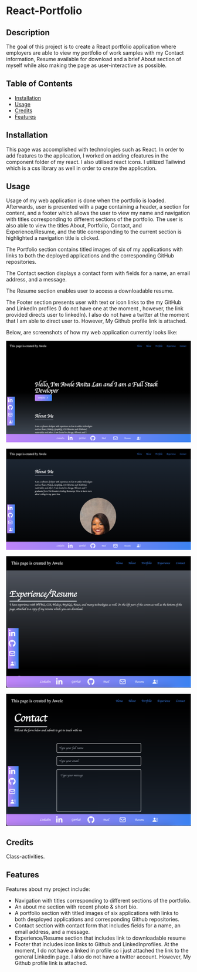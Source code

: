 # React-Portfolio

## Description

The goal of this project is to create a React portfolio application where employers are able to view my portfolio of work samples with my Contact information, Resume available for download and a brief About section of myself while also making the page as user-interactive as possible.

## Table of Contents

- [Installation](#installation)
- [Usage](#usage)
- [Credits](#credits)
- [Features](#features)


## Installation

This page was accomplished with technologies such as React. In order to add features to the application, I worked on adding cfeatures in the component folder of my react. I also utilised react icons. I utilized Tailwind which is a css library as well in order to create the application.


## Usage
Usage of my web application is done when the portfolio is loaded. Afterwards, user is presented with a page containing a header, a section for content, and a footer which allows the user to view my name and navigation with titles corresponding to different sections of the portfolio. The user is also able to view the titles About, Portfolio, Contact, and Experience/Resume, and the title corresponding to the current section is highlighted
 a navigation title is clicked.

The Portfolio section contains titled images of six of my applications with links to both the deployed applications and the corresponding GitHub repositories.

The Contact section displays a contact form with fields for a name, an email address, and a message.

The Resume section enables user to access a downloadable resume.

The Footer section presents user with text or icon links to the my GitHub and LinkedIn profiles (I do not have one at the moment , however, the link provided directs user to linkedIn). I also do not have a twitter at the moment that I am able to direct user to. However, My Github profile link is attached.

Below, are screenshots of how my web application currently looks like:

![Portfolio](Assets/React-portfolio1.png)

![Portfolio](Assets/React-portfolio2.png)

![Portfolio](Assets/React-portfolio4.png)

![Portfolio](Assets/React-portfolio5.png)







    

## Credits

Class-activities.


## Features

Features about my project include:

- Navigation with titles corresponding to different sections of the portfolio.
- An about me section with recent photo & short bio.
- A portfolio section with titled images of six applications with links to both desployed applications and corresponding Github repositories.
- Contact section with contact form that includes fields for a name, an email address, and a message.
- Experience/Resume section that includes link to downloadable resume
- Footer that includes icon links to Github and LinkedInprofiles. At the moment, I do not have a linked in profile so i just attached the link to the general Linkedin page. I also do not have a twitter account. However, My Github profile link is attached.







